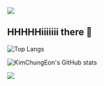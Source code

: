 <img src="https://capsule-render.vercel.app/api?type=egg&color=auto&height=높이&section=header&fontSize=텍스트크기" />

## HHHHHiiiiiii there 👋


<!--
**KimChungEon/KimChungEon** is a ✨ _special_ ✨ repository because its `README.md` (this file) appears on your GitHub profile.


Here are some ideas to get you started:

- 🔭 I’m currently working on ...
- 🌱 I’m currently learning ...
- 👯 I’m looking to collaborate on ...
- 🤔 I’m looking for help with ...
- 💬 Ask me about ...
- 📫 How to reach me: ...
- 😄 Pronouns: ...
- ⚡ Fun fact: ...
-->
![Top Langs](https://github-readme-stats.vercel.app/api/top-langs/?username=KimChungEon&theme=onedark)

![KimChungEon's GitHub stats](https://github-readme-stats.vercel.app/api?username=KimChungEon&count_private=true&show_icons=true&theme=onedark)

<img src="https://capsule-render.vercel.app/api?type=waving&color=auto&height=높이&section=footer&fontSize=텍스트크기" />
